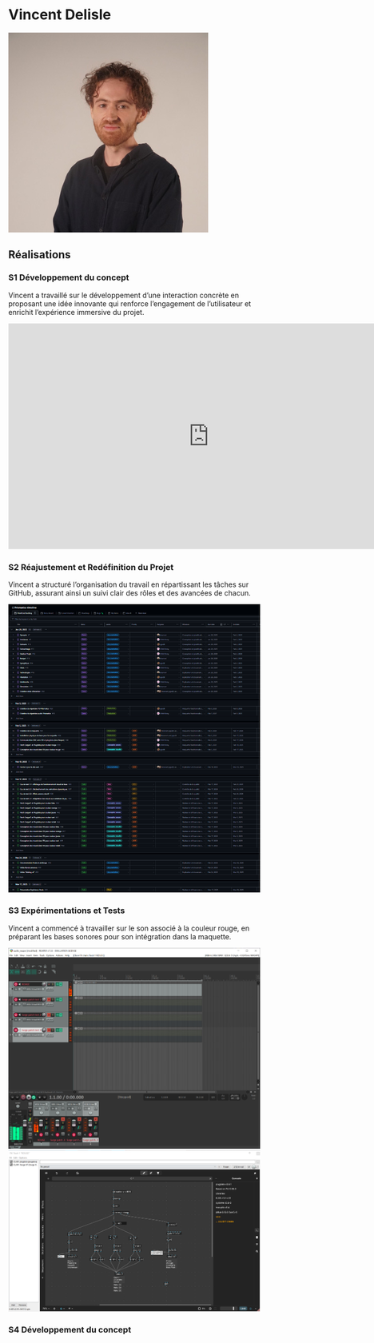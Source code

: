 # Vincent Delisle

![Développeur et concepteur sonore](../../medias/images/equipe/vdelisle2.jpg)

## Réalisations

 <!-- Une image par semaine de la réalisation dont tu es le plus fier avec une légende -->

### S1 Développement du concept

Vincent a travaillé sur le développement d’une interaction concrète en proposant une idée innovante qui renforce l’engagement de l’utilisateur et enrichit l’expérience immersive du projet.

<iframe style="border: 1px solid rgba(0, 0, 0, 0.1);" width="800" height="450" src="https://embed.figma.com/board/01QeudLWkBospPA8fs9Bte/Brainstorm?node-id=0-1&embed-host=share" allowfullscreen></iframe>

### S2 Réajustement et Redéfinition du Projet

Vincent a structuré l’organisation du travail en répartissant les tâches sur GitHub, assurant ainsi un suivi clair des rôles et des avancées de chacun.

![Organisation](../../medias/images/progression/vincent/repartition_taches.png)

### S3 Expérimentations et Tests

Vincent a commencé à travailler sur le son associé à la couleur rouge, en préparant les bases sonores pour son intégration dans la maquette.

![Test](../../medias/images/progression/vincent/semaine_02_progression_reaper.PNG)
![Test](../../medias/images/progression/vincent/semaine_02_progression_plugdata.PNG)

### S4 Développement du concept
